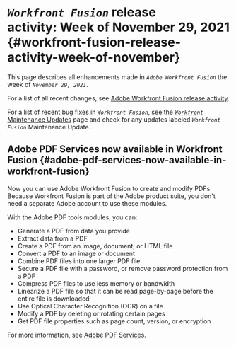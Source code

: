 


# *`Workfront Fusion`* release activity:&nbsp;Week of November 29, 2021 {#workfront-fusion-release-activity-week-of-november}

This page describes all enhancements made in *`Adobe Workfront Fusion`* the week of *`November 29, 2021`*.


For a list of all recent changes, see [Adobe Workfront Fusion release activity](fusion-release-activity.md).


For a list of recent bug fixes in *`Workfront Fusion`*, see the [ *`Workfront`* Maintenance Updates](https://one.workfront.com/s/article/Workfront-Maintenance-Updates-1882317350) page and check for any updates labeled *`Workfront Fusion`* Maintenance Update.


## Adobe PDF Services now available in Workfront Fusion {#adobe-pdf-services-now-available-in-workfront-fusion}

Now you can use Adobe Workfront Fusion to create and modify PDFs. Because Workfront Fusion is part of the Adobe product suite, you don't need a separate Adobe account to use these modules.


With the Adobe PDF tools modules, you can:



*  Generate a PDF from data you provide
*  Extract data from a PDF
*  Create a PDF from an image, document, or HTML file
*  Convert a PDF to an image or document
*  Combine PDF files into one larger PDF file
*  Secure a PDF file with a password, or remove password protection from a PDF
*  Compress PDF files to use less memory or bandwidth
*  Linearize a PDF file so that it can be read page-by-page before the entire file is downloaded
*  Use Optical Character Recognition (OCR) on a file
*  Modify a PDF by deleting or rotating certain pages
*  Get PDF file properties such as page count, version, or encryption


For more information, see [Adobe PDF Services](pdf-modules.md).
